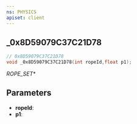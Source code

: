 ```yaml
---
ns: PHYSICS
apiset: client
---
```

## _0x8D59079C37C21D78

```c
// 0x8D59079C37C21D78
void _0x8D59079C37C21D78(int ropeId,float p1);
```

_ROPE_SET_*

## Parameters
* **ropeId**:
* **p1**: